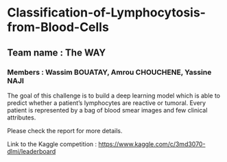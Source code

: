 # Classification-of-Lymphocytosis-from-Blood-Cells

## Team name : The WAY
### Members : Wassim BOUATAY, Amrou CHOUCHENE, Yassine NAJI

The goal of this challenge is to build a deep learning model which is able to predict whether a patient’s lymphocytes are reactive or tumoral. Every patient
is represented by a bag of blood smear images and few clinical attributes.

Please check the report for more details.

Link to the Kaggle competition :  https://www.kaggle.com/c/3md3070-dlmi/leaderboard
